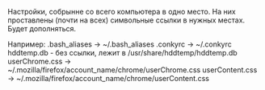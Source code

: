 Настройки, собрынне со всего компьютера в одно место.
На них проставлены (почти на всех) символьные ссылки в нужных местах.
Будет дополняться.

Например:
.bash_aliases -> ~/.bash_aliases
.conkyrc -> ~/.conkyrc
hddtemp.db - бeз ссылки, лежит в /usr/share/hddtemp/hddtemp.db
userChrome.css -> ~/.mozilla/firefox/account_name/chrome/userChrome.css
userContent.css -> ~/.mozilla/firefox/account_name/chrome/userContent.css